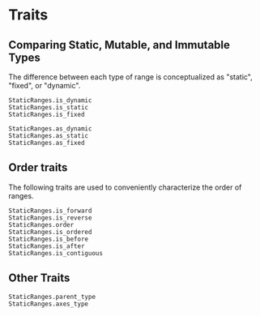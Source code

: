 # Traits

## Comparing Static, Mutable, and Immutable Types

The difference between each type of range is conceptualized as "static", "fixed", or "dynamic".
```@docs
StaticRanges.is_dynamic
StaticRanges.is_static
StaticRanges.is_fixed

StaticRanges.as_dynamic
StaticRanges.as_static
StaticRanges.as_fixed
```

## Order traits

The following traits are used to conveniently characterize the order of ranges.
```@docs
StaticRanges.is_forward
StaticRanges.is_reverse
StaticRanges.order
StaticRanges.is_ordered
StaticRanges.is_before
StaticRanges.is_after
StaticRanges.is_contiguous
```

## Other Traits

```@docs
StaticRanges.parent_type
StaticRanges.axes_type
```
